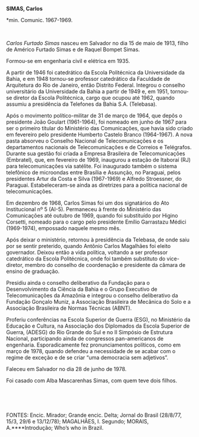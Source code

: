 **SIMAS, Carlos**

\*min. Comunic. 1967-1969.

 

*Carlos Furtado Simas* nasceu em Salvador no dia 15 de maio de 1913,
filho de Américo Furtado Simas e de Raquel Bompet Simas.

Formou-se em engenharia civil e elétrica em 1935.

A partir de 1946 foi catedrático da Escola Politécnica da Universidade
da Bahia, e em 1948 tornou-se professor catedrático da Faculdade de
Arquitetura do Rio de Janeiro, então Distrito Federal. Integrou o
conselho universitário da Universidade da Bahia a partir de 1949 e, em
1951, tornou-se diretor da Escola Politécnica, cargo que ocupou até
1962, quando assumiu a presidência da Telefones da Bahia S.A.
(Telebasa).

Após o movimento político-militar de 31 de março de 1964, que depôs o
presidente João Goulart (1961-1964), foi nomeado em junho de 1967 para
ser o primeiro titular do Ministério das Comunicações, que havia sido
criado em fevereiro pelo presidente Humberto Castelo Branco (1964-1967).
A nova pasta absorveu o Conselho Nacional de Telecomunicações e os
departamentos nacionais de Telecomunicações e de Correios e Telégrafos.
Durante sua gestão foi criada a Empresa Brasileira de Telecomunicações
(Embratel), que, em fevereiro de 1969, inaugurou a estação de Itaboraí
(RJ) para telecomunicações via satélite. Foi inaugurado também o sistema
telefônico de microondas entre Brasília e Assunção, no Paraguai, pelos
presidentes Artur da Costa e Silva (1967-1969) e Alfredo Stroessner, do
Paraguai. Estabeleceram-se ainda as diretrizes para a política nacional
de telecomunicações.

Em dezembro de 1968, Carlos Simas foi um dos signatários do Ato
Institucional nº 5 (AI-5). Permaneceu à frente do Ministério das
Comunicações até outubro de 1969, quando foi substituído por Higino
Corsetti, nomeado para o cargo pelo presidente Emílio Garrastazu Médici
(1969-1974), empossado naquele mesmo mês.

Após deixar o ministério, retornou à presidência da Telebasa, de onde
saiu por se sentir preterido, quando Antônio Carlos Magalhães foi eleito
governador. Deixou então a vida política, voltando a ser professor
catedrático da Escola Politécnica, onde foi também substituto do
vice-diretor, membro do conselho de coordenação e presidente da câmara
de ensino de graduação.

Presidiu ainda o conselho deliberativo da Fundação para o
Desenvolvimento da Ciência da Bahia e o Grupo Executivo de
Telecomunicações da Amazônia e integrou o conselho deliberativo da
Fundação Gonçalo Muniz, a Associação Brasileira de Mecânica do Solo e a
Associação Brasileira de Normas Técnicas (ABNT).

Proferiu conferências na Escola Superior de Guerra (ESG), no Ministério
da Educação e Cultura, na Associação dos Diplomados da Escola Superior
de Guerra, (ADESG) do Rio Grande do Sul e no II Simpósio de Estrutura
Nacional, participando ainda de congressos pan-americanos de engenharia.
Esporadicamente fez pronunciamentos políticos, como em março de 1978,
quando defendeu a necessidade de se acabar com o regime de exceção e de
se criar “uma democracia sem adjetivos”.

Faleceu em Salvador no dia 28 de junho de 1978.

Foi casado com Alba Mascarenhas Simas, com quem teve dois filhos.

 

 

FONTES: Encic. Mirador; Grande encic. Delta; Jornal do Brasil (28/8/77,
15/3, 29/6 e 13/12/78); MAGALHÃES, I. Segundo; MORAIS, A.****Introdução;
Who’s who in Brazil.

 
